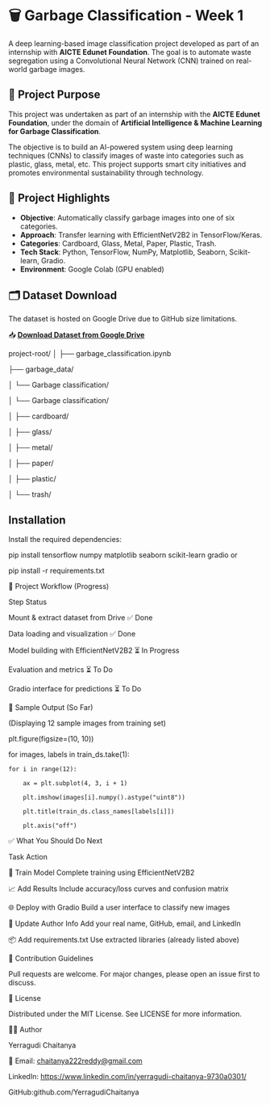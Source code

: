 # 🗑️ Garbage Classification - Week 1

A deep learning-based image classification project developed as part of an internship with **AICTE Edunet Foundation**. The goal is to automate waste segregation using a Convolutional Neural Network (CNN) trained on real-world garbage images.











## 🎯 Project Purpose

This project was undertaken as part of an internship with the **AICTE Edunet Foundation**, under the domain of **Artificial Intelligence & Machine Learning for Garbage Classification**.

The objective is to build an AI-powered system using deep learning techniques (CNNs) to classify images of waste into categories such as plastic, glass, metal, etc. This project supports smart city initiatives and promotes environmental sustainability through technology.







## 📌 Project Highlights

- **Objective**: Automatically classify garbage images into one of six categories.
- **Approach**: Transfer learning with EfficientNetV2B2 in TensorFlow/Keras.
- **Categories**: Cardboard, Glass, Metal, Paper, Plastic, Trash.
- **Tech Stack**: Python, TensorFlow, NumPy, Matplotlib, Seaborn, Scikit-learn, Gradio.
- **Environment**: Google Colab (GPU enabled)






## 🗂️ Dataset Download

The dataset is hosted on Google Drive due to GitHub size limitations.

📥 **[Download Dataset from Google Drive](https://drive.google.com/uc?export=download&id=1JRRR4mWA3jhSJl3GPeCY9ZxZ4pdEHQtT)**






project-root/
│
├── garbage_classification.ipynb





├── garbage_data/



 
│ └── Garbage classification/





│ └── Garbage classification/





│ ├── cardboard/





│ ├── glass/







│ ├── metal/







│ ├── paper/









│ ├── plastic/













│ └── trash/





##  Installation








Install the required dependencies:









pip install tensorflow numpy matplotlib seaborn scikit-learn gradio
or





pip install -r requirements.txt






🚀 Project Workflow (Progress)





Step	Status


Mount & extract dataset from Drive	       ✅ Done




Data loading and visualization	           ✅ Done




Model building with EfficientNetV2B2	   ⏳ In Progress




Evaluation and metrics	                   ⏳ To Do






Gradio interface for predictions	       ⏳ To Do







🧪 Sample Output (So Far)





(Displaying 12 sample images from training set)








plt.figure(figsize=(10, 10))

for images, labels in train_ds.take(1):

    for i in range(12):
    
        ax = plt.subplot(4, 3, i + 1)
        
        plt.imshow(images[i].numpy().astype("uint8"))
        
        plt.title(train_ds.class_names[labels[i]])
        
        plt.axis("off")







        
✅ What You Should Do Next









Task	                             Action




   
🧠 Train Model	               Complete training using EfficientNetV2B2







📈 Add Results	              Include accuracy/loss curves and confusion matrix








🌐 Deploy with Gradio     	  Build a user interface to classify new images










📝 Update Author Info	      Add your real name, GitHub, email, and LinkedIn











📦 Add requirements.txt    	  Use extracted libraries (already listed above)








🤝 Contribution Guidelines






Pull requests are welcome. For major changes, please open an issue first to discuss.









📄 License








Distributed under the MIT License. See LICENSE for more information.





🙋‍♂️ Author








Yerragudi Chaitanya








📧 Email: chaitanya222reddy@gmail.com









LinkedIn: https://www.linkedin.com/in/yerragudi-chaitanya-9730a0301/









GitHub:github.com/YerragudiChaitanya
 




    
